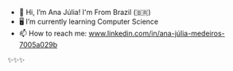 - 👋 Hi, I’m Ana Júlia! I'm From Brazil (🇧🇷) 
- 🖥️ I’m currently learning Computer Science
- 📫 How to reach me: www.linkedin.com/in/ana-júlia-medeiros-7005a029b

<!---
Atualmente, estou matriculada no IFRN (Instituto Federal de Educação, Ciência e Tecnologia do Rio Grande do Norte), cursando Técnico em Informática. Desempenho o papel de estagiária no Projeto de Extensão "Descendo a Chapada", cujo objetivo é promover a divulgação das 
atividades de extensão para fortalecer os laços com a comunidade apodiense. Minhas responsabilidades no projeto incluem atuações nas áreas de marketing, análise de mídia social, planejamento e gestão de eventos, além de participação em atividades educacionais de extensão.
Desenvolvi um jogo em Python intitulado "Fuga Espacial" durante um mini curso promovido pelo Instituto Tecnológico de Aeronáutica (ITA), em parceria com AEB e PNUD. Além disso, conquistei a medalha de ouro na Olimpíada Nacional de Ciências (ONC) de 2023. Possuo diversos 
certificados de participação em palestras, seminários, oficinas e olimpíadas abordando temas variados, como Informática, história, ciências gerais, literatura, astronomia, astronáutica, artes visuais, mídias audiovisuais, entre outros. 
--->

✨✨✨

<!---
I am currently enrolled at IFRN (Federal Institute of Education, Science and Technology of Rio Grande do Norte), studying IT Technician. I play the role of intern in the Extension Project "Descendo a Chapada", whose objective is to promote the dissemination of
extension activities to strengthen ties with the Apodiense community. My responsibilities in the project include activities in the areas of marketing, social media analysis, event planning and management, as well as participation in educational extension activities.
I developed a game in Python entitled "Space Escape" during a mini course promoted by the Technological Institute of Aeronautics (ITA), in partnership with AEB and UNDP. Furthermore, I won the gold medal at the 2023 National Science Olympiad (ONC). I have several 
certificates for participation in lectures, seminars, workshops and olympiads covering a variety of topics, such as IT, history, general sciences, literature, astronomy, astronautics, visual arts, audiovisual media, among others.
--->
